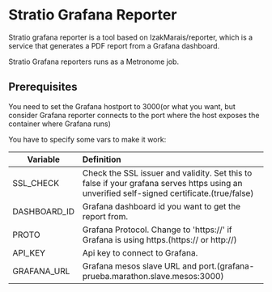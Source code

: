 # Stratio Grafana Reporter

Stratio grafana reporter is a tool based on IzakMarais/reporter, which is a service that generates a PDF report from a Grafana dashboard.

Stratio Grafana reporters runs as a Metronome job.

## Prerequisites

You need to set the Grafana hostport to 3000(or what you want, but consider Grafana reporter connects to the port where the host exposes the container where Grafana runs)

You have to specify some vars to make it work:

| Variable | Definition |
|-------------------|:--------------|
| SSL_CHECK    | Check the SSL issuer and validity. Set this to false if your grafana serves https using an unverified self-signed certificate.(true/false)         |
| DASHBOARD_ID   | Grafana dashboard id you want to get the report from.         |
| PROTO   | Grafana Protocol. Change to 'https://' if Grafana is using https.(https:// or http://)         |
| API_KEY   | Api key to connect to Grafana.         |
| GRAFANA_URL   | Grafana mesos slave URL and port.(grafana-prueba.marathon.slave.mesos:3000)         |

